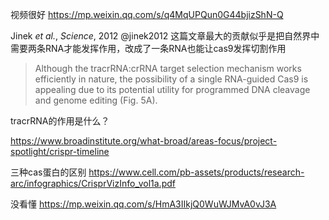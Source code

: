 
视频很好
https://mp.weixin.qq.com/s/q4MqUPQun0G44bjizShN-Q


Jinek _et al._, _Science_, 2012  @jinek2012
 这篇文章最大的贡献似乎是把自然界中需要两条RNA才能发挥作用，改成了一条RNA也能让cas9发挥切割作用
>Although the tracrRNA:crRNA target selection mechanism works efficiently in nature, the possibility of a single RNA-guided Cas9 is appealing due to its potential utility for programmed DNA cleavage and genome editing (Fig. 5A).

tracrRNA的作用是什么？



https://www.broadinstitute.org/what-broad/areas-focus/project-spotlight/crispr-timeline



三种cas蛋白的区别
https://www.cell.com/pb-assets/products/research-arc/infographics/CrisprVizInfo_vol1a.pdf



没看懂
https://mp.weixin.qq.com/s/HmA3IIkjQ0WuWJMvA0vJ3A






